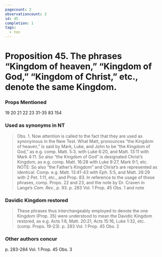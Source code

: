 ```yaml
---
pagecount: 2
observationcount: 3
id: 45
completion: 1
tags:
  - toc
---
```

# Proposition 45. The phrases “Kingdom of heaven,” “Kingdom of God,” “Kingdom of Christ,” etc., denote the same Kingdom.

### Props Mentioned
19 20 21 22 23 31-35 83 154
### Used as synonyms in NT
>Obs. 1. Now attention is called to the fact that they are used as synonymous in the New Test. What Matt, pronounces “the Kingdom of heaven,” is said by Mark, Luke, and John to be “the Kingdom of God,” as e.g. comp. Matt. 5:3, with Luke 6:20, and Matt. 13:11 with Mark 4:11. So also “the Kingdom of God” is designated Christ’s Kingdom, as e.g. comp. Matt. 16:28 with Luke 9:27, Mark 9:1, etc. 
>NOTE: So also “the Father’s Kingdom” and Christ’s are represented as identical. Comp. e.g. Matt. 13:41-43 with Eph. 5:5, and Matt. 26:29 with 2 Pet. 1:11, etc., and Prop. 83. In reference to the usage of those phrases, comp. Props. 22 and 23, and the note by Dr. Craven in Lange’s *Com. Rev.*, p. 93.
>p. 283 Vol. 1 Prop. 45 Obs. 1 and note
### Davidic Kingdom restored
>These phrases thus interchangeably employed to denote the one Kingdom (Prop. 35) were understood to mean the Davidic Kingdom restored, as e.g. Acts 1:6, Matt. 20:21, Acts 15:16, Luke 1:32, etc. (comp. Props. 19-23).
>p. 283 Vol. 1 Prop. 45 Obs. 2
### Other authors concur
p. 283-284 Vol. 1 Prop. 45 Obs. 3
